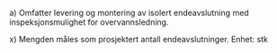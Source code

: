 a) Omfatter levering og montering av isolert endeavslutning med inspeksjonsmulighet for overvannsledning.

x) Mengden måles som prosjektert antall endeavslutninger. Enhet: stk


